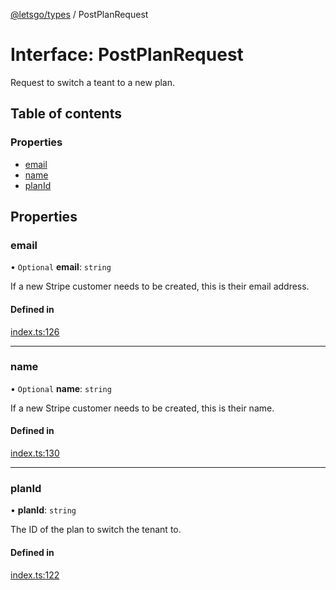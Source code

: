 [@letsgo/types](../README.md) / PostPlanRequest

# Interface: PostPlanRequest

Request to switch a teant to a new plan.

## Table of contents

### Properties

- [email](PostPlanRequest.md#email)
- [name](PostPlanRequest.md#name)
- [planId](PostPlanRequest.md#planid)

## Properties

### email

• `Optional` **email**: `string`

If a new Stripe customer needs to be created, this is their email address.

#### Defined in

[index.ts:126](https://github.com/47chapters/letsgo/blob/06da252/packages/types/src/index.ts#L126)

___

### name

• `Optional` **name**: `string`

If a new Stripe customer needs to be created, this is their name.

#### Defined in

[index.ts:130](https://github.com/47chapters/letsgo/blob/06da252/packages/types/src/index.ts#L130)

___

### planId

• **planId**: `string`

The ID of the plan to switch the tenant to.

#### Defined in

[index.ts:122](https://github.com/47chapters/letsgo/blob/06da252/packages/types/src/index.ts#L122)

